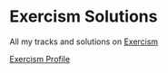 # Exercism Solutions

All my tracks and solutions on [Exercism](https://exercism.org/)

[Exercism Profile](https://exercism.org/profiles/jonathansilva)
